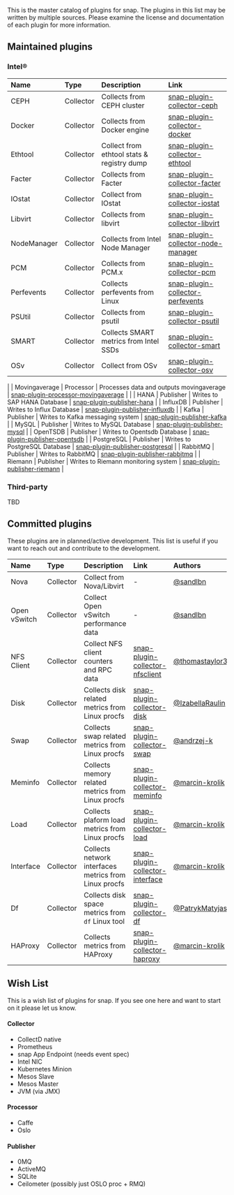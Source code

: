 This is the master catalog of plugins for snap. The plugins in this list may be written by multiple sources. Please examine the license and documentation of each plugin for more information.

## Maintained plugins

### Intel®

| Name  | Type  | Description | Link |
| :---- | :---- | :---------- | :--- |
| CEPH | Collector | Collects from CEPH cluster | [snap-plugin-collector-ceph](https://github.com/intelsdi-x/snap-plugin-collector-ceph)
| Docker | Collector | Collects from Docker engine | [snap-plugin-collector-docker](https://github.com/intelsdi-x/snap-plugin-collector-docker)
| Ethtool | Collector | Collect from ethtool stats & registry dump |[snap-plugin-collector-ethtool](https://github.com/intelsdi-x/snap-plugin-collector-ethtool)
| Facter | Collector | Collects from Facter | [snap-plugin-collector-facter](https://github.com/intelsdi-x/snap-plugin-collector-facter)
| IOstat | Collector | Collect from IOstat | [snap-plugin-collector-iostat](https://github.com/intelsdi-x/snap-plugin-collector-iostat)
| Libvirt | Collector | Collects from libvirt | [snap-plugin-collector-libvirt](https://github.com/intelsdi-x/snap-plugin-collector-libvirt)
| NodeManager | Collector | Collects from Intel Node Manager | [snap-plugin-collector-node-manager](https://github.com/intelsdi-x/snap-plugin-collector-node-manager)
| PCM | Collector | Collects from PCM.x | [snap-plugin-collector-pcm](https://github.com/intelsdi-x/snap-plugin-collector-pcm)|
| Perfevents | Collector | Collects perfevents from Linux | [snap-plugin-collector-perfevents](https://github.com/intelsdi-x/snap-plugin-collector-perfevents)|
| PSUtil | Collector | Collects from psutil | [snap-plugin-collector-psutil](https://github.com/intelsdi-x/snap-plugin-collector-psutil) |
| SMART | Collector | Collects SMART metrics from Intel SSDs | [snap-plugin-collector-smart](https://github.com/intelsdi-x/snap-plugin-collector-smart) |
| OSv | Collector | Collect from OSv | [snap-plugin-collector-osv](https://github.com/intelsdi-x/snap-plugin-collector-osv) |
 |
| Movingaverage | Processor | Processes data and outputs movingaverage | [snap-plugin-processor-movingaverage](https://github.com/intelsdi-x/snap-plugin-processor-movingaverage) |
 |
| HANA | Publisher | Writes to SAP HANA Database | [snap-plugin-publisher-hana](https://github.com/intelsdi-x/snap-plugin-publisher-hana) |
| InfluxDB | Publisher | Writes to Influx Database | [snap-plugin-publisher-influxdb](https://github.com/intelsdi-x/snap-plugin-publisher-influxdb) |
| Kafka | Publisher | Writes to Kafka messaging system | [snap-plugin-publisher-kafka](https://github.com/intelsdi-x/snap-plugin-publisher-kafka) |
| MySQL | Publisher | Writes to MySQL Database | [snap-plugin-publisher-mysql](https://github.com/intelsdi-x/snap-plugin-publisher-mysql) |
| OpenTSDB | Publisher | Writes to Opentsdb Database | [snap-plugin-publisher-opentsdb](https://github.com/intelsdi-x/snap-plugin-publisher-opentsdb) |
| PostgreSQL | Publisher | Writes to PostgreSQL Database | [snap-plugin-publisher-postgresql](https://github.com/intelsdi-x/snap-plugin-publisher-postgresql) |
| RabbitMQ | Publisher | Writes to RabbitMQ | [snap-plugin-publisher-rabbitmq](https://github.com/intelsdi-x/snap-plugin-publisher-rabbitmq) |
| Riemann | Publisher | Writes to Riemann monitoring system | [snap-plugin-publisher-riemann](https://github.com/intelsdi-x/snap-plugin-publisher-riemann) |

### Third-party

TBD

## Committed plugins
These plugins are in planned/active development. This list is useful if you want to reach out and contribute to the development.

| Name  | Type  | Description | Link | Authors |
| :---- | :---- | :---------- | :--- | :------ |
| Nova | Collector | Collect from Nova/Libvirt | -| [@sandlbn](https://github.com/sandlbn) |
| Open vSwitch | Collector | Collect Open vSwitch performance data | -| [@sandlbn](https://github.com/sandlbn) |
| NFS Client | Collector | Collect NFS client counters and RPC data | [snap-plugin-collector-nfsclient](https://github.com/thomastaylor312/snap-plugin-collector-nfsclient) | [@thomastaylor312](https://github.com/thomastaylor312) |
| Disk | Collector | Collects disk related metrics from Linux procfs | [snap-plugin-collector-disk](https://github.com/intelsdi-x/snap-plugin-collector-disk) | [@IzabellaRaulin](https://github.com/IzabellaRaulin) |
| Swap | Collector | Collects swap related metrics from Linux procfs | [snap-plugin-collector-swap](https://github.com/intelsdi-x/snap-plugin-collector-swap) | [@andrzej-k](https://github.com/andrzej-k) |
| Meminfo | Collector | Collects memory related metrics from Linux procfs | [snap-plugin-collector-meminfo](https://github.com/intelsdi-x/snap-plugin-collector-meminfo) | [@marcin-krolik](https://github.com/marcin-krolik) |
| Load | Collector | Collects plaform load metrics from Linux procfs | [snap-plugin-collector-load](https://github.com/intelsdi-x/snap-plugin-collector-load) | [@marcin-krolik](https://github.com/marcin-krolik) |
| Interface | Collector | Collects network interfaces metrics from Linux procfs | [snap-plugin-collector-interface](https://github.com/intelsdi-x/snap-plugin-collector-interface) | [@marcin-krolik](https://github.com/marcin-krolik) |
| Df | Collector | Collects disk space metrics from ```df``` Linux tool | [snap-plugin-collector-df](https://github.com/intelsdi-x/snap-plugin-collector-df) | [@PatrykMatyjasek](https://github.com/PatrykMatyjasek) |
| HAProxy | Collector | Collects metrics from HAProxy | [snap-plugin-collector-haproxy](https://github.com/intelsdi-x/snap-plugin-collector-haproxy) | [@marcin-krolik](https://github.com/marcin-krolik) |

## Wish List
This is a wish list of plugins for snap. If you see one here and want to start on it please let us know.
#### Collector

- CollectD native
- Prometheus
- snap App Endpoint (needs event spec)
- Intel NIC
- Kubernetes Minion
- Mesos Slave
- Mesos Master
- JVM (via JMX)

#### Processor

- Caffe
- Oslo

#### Publisher

- 0MQ
- ActiveMQ
- SQLite
- Ceilometer (possibly just OSLO proc + RMQ)

